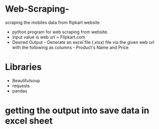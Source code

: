 # Web-Scraping-
scraping the mobiles  data from  flipkart website 

- python program for web scraping from website.
- Input value is web url = Flipkart.com
- Desired Output - Generate an excel file (.xlsx) file via the given web url with the following as columns - Product's Name and Price


# Libraries 
- Beautifulsoup
- requests
- pandas


# getting the output into save data in excel sheet 

